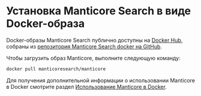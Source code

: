 # Установка Manticore Search в виде Docker-образа

Docker-образы Manticore Search публично доступны на [Docker Hub](https://hub.docker.com/r/manticoresearch/manticore/), собраны из [репозитория Manticore Search docker на GitHub](https://github.com/manticoresoftware/docker).

Чтобы загрузить образ Manticore, выполните следующую команду:

```bash
docker pull manticoresearch/manticore
```

Для получения дополнительной информации о использовании Manticore в Docker смотрите раздел [Использование Manticore в Docker](../Starting_the_server/Docker.md).

<!-- proofread -->

